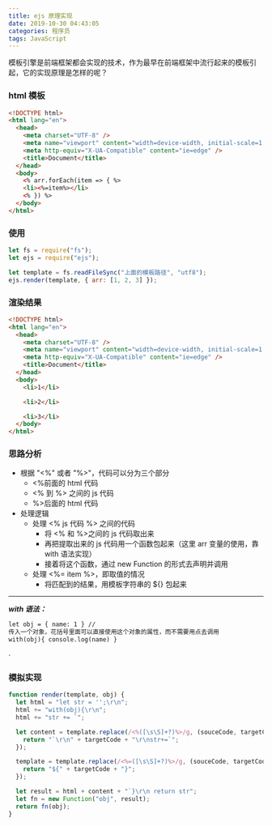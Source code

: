 ```yaml
---
title: ejs 原理实现
date: 2019-10-30 04:43:05
categories: 程序员
tags: JavaScript
---
```


模板引擎是前端框架都会实现的技术，作为最早在前端框架中流行起来的模板引起，它的实现原理是怎样的呢？

<!-- more -->

### html 模板

```html
<!DOCTYPE html>
<html lang="en">
  <head>
    <meta charset="UTF-8" />
    <meta name="viewport" content="width=device-width, initial-scale=1.0" />
    <meta http-equiv="X-UA-Compatible" content="ie=edge" />
    <title>Document</title>
  </head>
  <body>
    <% arr.forEach(item => { %>
    <li><%=item%></li>
    <% }) %>
  </body>
</html>
```

### 使用

```javascript
let fs = require("fs");
let ejs = require("ejs");

let template = fs.readFileSync("上面的模板路径", "utf8");
ejs.render(template, { arr: [1, 2, 3] });
```

### 渲染结果

```html
<!DOCTYPE html>
<html lang="en">
  <head>
    <meta charset="UTF-8" />
    <meta name="viewport" content="width=device-width, initial-scale=1.0" />
    <meta http-equiv="X-UA-Compatible" content="ie=edge" />
    <title>Document</title>
  </head>
  <body>
    <li>1</li>

    <li>2</li>

    <li>3</li>
  </body>
</html>
```

### 思路分析

- 根据 "<%" 或者 "%>"，代码可以分为三个部分
  - <%前面的 html 代码
  - <% 到 %> 之间的 js 代码
  - %>后面的 html 代码
- 处理逻辑
  - 处理 <% js 代码 %> 之间的代码
    - 将 <% 和 %>之间的 js 代码取出来
    - 再把提取出来的 js 代码用一个函数包起来（这里 arr 变量的使用，靠 with 语法实现）
    - 接着将这个函数，通过 new Function 的形式去声明并调用
  - 处理 <%= item %>，即取值的情况
    - 将匹配到的结果，用模板字符串的 ${} 包起来

---

**_with 语法：_**

```html
let obj = { name: 1 } //
传入一个对象，花括号里面可以直接使用这个对象的属性，而不需要用点去调用
with(obj){ console.log(name) }
```

·

### 模拟实现

```javascript
function render(template, obj) {
  let html = "let str = '';\r\n";
  html += "with(obj){\r\n";
  html += "str += `";

  let content = template.replace(/<%([\s\S]+?)%>/g, (souceCode, targetCode) => {
    return "`\r\n" + targetCode + "\r\nstr+=`";
  });

  template = template.replace(/<%=([\s\S]+?)%>/g, (souceCode, targetCode) => {
    return "${" + targetCode + "}";
  });

  let result = html + content + "`}\r\n return str";
  let fn = new Function("obj", result);
  return fn(obj);
}
```
